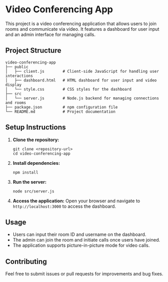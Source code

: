 # Video Conferencing App

This project is a video conferencing application that allows users to join rooms and communicate via video. It features a dashboard for user input and an admin interface for managing calls.

## Project Structure

```
video-conferencing-app
├── public
│   ├── client.js        # Client-side JavaScript for handling user interactions
│   ├── dashboard.html   # HTML dashboard for user input and video display
│   └── style.css        # CSS styles for the dashboard
├── src
│   └── server.js        # Node.js backend for managing connections and rooms
├── package.json         # npm configuration file
└── README.md            # Project documentation
```

## Setup Instructions

1. **Clone the repository:**
   ```
   git clone <repository-url>
   cd video-conferencing-app
   ```

2. **Install dependencies:**
   ```
   npm install
   ```

3. **Run the server:**
   ```
   node src/server.js
   ```

4. **Access the application:**
   Open your browser and navigate to `http://localhost:3000` to access the dashboard.

## Usage

- Users can input their room ID and username on the dashboard.
- The admin can join the room and initiate calls once users have joined.
- The application supports picture-in-picture mode for video calls.

## Contributing

Feel free to submit issues or pull requests for improvements and bug fixes.
